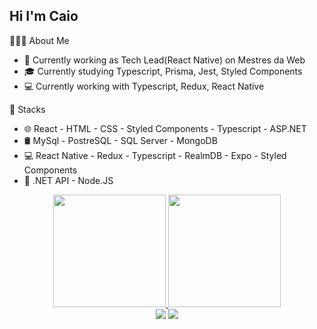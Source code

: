 ## Hi I'm Caio

👨🏻‍💻 About Me
- 💼 Currently working as Tech Lead(React Native) on Mestres da Web
- 🎓 Currently studying Typescript, Prisma, Jest, Styled Components
- 💻 Currently working with Typescript, Redux, React Native

🚀 Stacks
- 🌐 React - HTML - CSS - Styled Components - Typescript - ASP.NET
- 🛢 MySql - PostreSQL - SQL Server - MongoDB
- 💻 React Native - Redux - Typescript - RealmDB - Expo - Styled Components
- 🔧 .NET API - Node.JS

<div align="center">
  <a href="https://github.com/cacacaio">
  <img height="180em" src="https://github-readme-stats.vercel.app/api?username=cacacaio&show_icons=true&theme=dracula&include_all_commits=true&count_private=true"/>
  <img height="180em" src="https://github-readme-stats.vercel.app/api/top-langs/?username=cacacaio&layout=compact&langs_count=7&theme=dracula"/>
</div>
 
 <div align="center">
  <a href = "mailto:cacaioassuncao@hotmail.com"><img src="https://img.shields.io/badge/Microsoft_Outlook-0078D4?style=for-the-badge&logo=microsoft-outlook&logoColor=white" target="_blank"></a>
  <a href="https://www.linkedin.com/in/cacacaio/" target="_blank"><img src="https://img.shields.io/badge/-LinkedIn-%230077B5?style=for-the-badge&logo=linkedin&logoColor=white" target="_blank"></a> 
</div>
